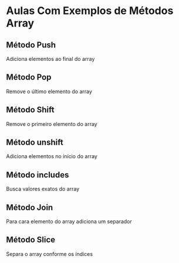# Aulas Com Exemplos de Métodos Array 

## Método Push

Adiciona elementos ao final do array

## Método Pop

Remove o último elemento do array

## Método Shift 

Remove o primeiro elemento do array 

## Método unshift

Adiciona elementos no início do array 

## Método includes 

Busca valores exatos do array 

## Método Join

Para cara elemento do array adiciona um separador 

## Método Slice 

Separa o array conforme os índices 